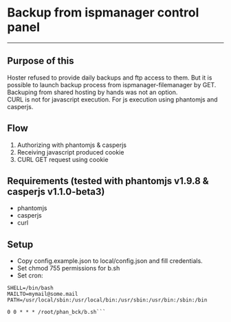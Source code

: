 # Backup from ispmanager control panel
---

## Purpose of this
Hoster refused to provide daily backups and ftp access to them.
But it is possible to launch backup process from ispmanager-filemanager by GET.
Backuping from shared hosting by hands was not an option.  
CURL is not for javascript execution. For js execution using phantomjs and casperjs.

## Flow
1. Authorizing with phantomjs & casperjs
2. Receiving javascript produced cookie
3. CURL GET request using cookie

## Requirements (tested with phantomjs v1.9.8 & casperjs v1.1.0-beta3)
* phantomjs
* casperjs
* curl

## Setup
* Copy config.example.json to local/config.json and fill credentials.
* Set chmod 755 permissions for b.sh
* Set cron:

```
SHELL=/bin/bash  
MAILTO=mymail@some.mail  
PATH=/usr/local/sbin:/usr/local/bin:/usr/sbin:/usr/bin:/sbin:/bin  
   
0 0 * * * /root/phan_bck/b.sh```